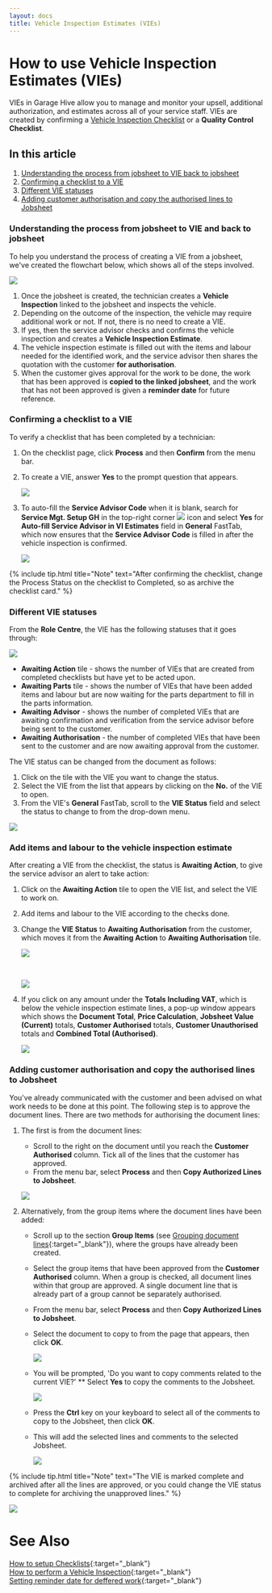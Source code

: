 ```yaml
---
layout: docs
title: Vehicle Inspection Estimates (VIEs)
---
```


# How to use Vehicle Inspection Estimates (VIEs)

VIEs in Garage Hive allow you to manage and monitor your upsell, additional authorization, and estimates across all of your service staff. VIEs are created by confirming a [Vehicle Inspection Checklist](/docs/garagehive-technicians-vehicle-inspections.html "How to Perform a Vehicle Inspection") or a **Quality Control Checklist**.

## In this article
1. [Understanding the process from jobsheet to VIE back to jobsheet](#understanding-the-process-from-jobsheet-to-vie-back-to-jobsheet)
2. [Confirming a checklist to a VIE](#confirming-a-checklist-to-a-vie)
3. [Different VIE statuses](#different-vie-statuses)
4. [Adding customer authorisation and copy the authorised lines to Jobsheet](#adding-customer-authorisation-and-copy-the-authorised-lines-to-jobsheet)


### Understanding the process from jobsheet to VIE and back to jobsheet
To help you understand the process of creating a VIE from a jobsheet, we've created the flowchart below, which shows all of the steps involved.

![](media/garagehive-vehicle-inspection-estimate1.png)

1. Once the jobsheet is created, the technician creates a **Vehicle Inspection** linked to the jobsheet and inspects the vehicle.
2. Depending on the outcome of the inspection, the vehicle may require additional work or not. If not, there is no need to create a VIE.
3. If yes, then the service advisor checks and confirms the vehicle inspection and creates a **Vehicle Inspection Estimate**.
4. The vehicle inspection estimate is filled out with the items and labour needed for the identified work, and the service advisor then shares the quotation with the customer **for authorisation**.
5. When the customer gives approval for the work to be done, the work that has been approved is **copied to the linked jobsheet**, and the work that has not been approved is given a **reminder date** for future reference.

### Confirming a checklist to a VIE
To verify a checklist that has been completed by a technician:
1. On the checklist page, click **Process** and then **Confirm** from the menu bar.
2. To create a VIE, answer **Yes** to the prompt question that appears.

   ![](media/garagehive-vehicle-inspection-estimate2.gif)

3. To auto-fill the **Service Advisor Code** when it is blank, search for **Service Mgt. Setup GH** in the top-right corner ![](media/search_icon.png) icon and select **Yes** for **Auto-fill Service Advisor in VI Estimates** field in **General** FastTab, which now ensures that the **Service Advisor Code** is filled in after the vehicle inspection is confirmed.

   ![](media/garagehive-vehicle-inspection-estimate2.1.gif)

{% include tip.html title="Note" text="After confirming the checklist, change the Process Status on the checklist to Completed, so as archive the checklist card." %}

### Different VIE statuses 
From the **Role Centre**, the VIE has the following statuses that it goes through:

![](media/garagehive-vehicle-inspection-estimate3.png)

* **Awaiting Action** tile - shows the number of VIEs that are created from completed checklists but have yet to be acted upon. 
* **Awaiting Parts** tile - shows the number of VIEs that have been added items and labour but are now waiting for the parts department to fill in the parts information.
* **Awaiting Advisor** - shows the number of completed VIEs that are awaiting confirmation and verification from the service advisor before being sent to the customer.
* **Awaiting Authorisation** - the number of completed VIEs that have been sent to the customer and are now awaiting approval from the customer.

The VIE status can be changed from the document as follows:
1. Click on the tile with the VIE you want to change the status.
2. Select the VIE from the list that appears by clicking on the **No.** of the VIE to open.
3. From the VIE's **General** FastTab, scroll to the **VIE Status** field and select the status to change to from the drop-down menu.

![](media/garagehive-vehicle-inspection-estimate4.gif)

### Add items and labour to the vehicle inspection estimate
After creating a VIE from the checklist, the status is **Awaiting Action**, to give the service advisor an alert to take action:
1. Click on the **Awaiting Action** tile to open the VIE list, and select the VIE to work on.
2. Add items and labour to the VIE according to the checks done.
3. Change the **VIE Status** to **Awaiting Authorisation** from the customer, which moves it from the **Awaiting Action** to **Awaiting Authorisation** tile.

   ![](media/garagehive-trial-processing-a-vehicle-inspection-estimate4.gif)

   <br>

   ![](media/garagehive-trial-vehicle-inspection-estimate-awaiting-authorisation.png)

4. If you click on any amount under the **Totals Including VAT**, which is below the vehicle inspection estimate lines, a pop-up window appears which shows the **Document Total**, **Price Calculation**, **Jobsheet Value (Current)** totals, **Customer Authorised** totals, **Customer Unauthorised** totals and **Combined Total (Authorised)**.

   ![](media/garagehive-trial-processing-a-vehicle-inspection-estimate4a.gif)

### Adding customer authorisation and copy the authorised lines to Jobsheet
You've already communicated with the customer and been advised on what work needs to be done at this point. The following step is to approve the document lines. There are two methods for authorising the document lines:
1. The first is from the document lines:
   * Scroll to the right on the document until you reach the **Customer Authorised** column. Tick all of the lines that the customer has approved.
   * From the menu bar, select **Process** and then **Copy Authorized Lines to Jobsheet**.

   ![](media/garagehive-trial-processing-a-vehicle-inspection-estimate5.gif)

2. Alternatively, from the group items where the document lines have been added:
   * Scroll up to the section **Group Items** (see [Grouping document lines](garagehive-group-items-grouping-document-lines.html){:target="_blank"}), where the groups have already been created.
   * Select the group items that have been approved from the **Customer Authorised** column. When a group is checked, all document lines within that group are approved. A single document line that is already part of a group cannot be separately authorised.
   * From the menu bar, select **Process** and then **Copy Authorized Lines to Jobsheet**.
   * Select the document to copy to from the page that appears, then click **OK**.

      ![](media/garagehive-trial-processing-a-vehicle-inspection-estimate6.gif)

   * You will be prompted, 'Do you want to copy comments related to the current VIE?' ** Select **Yes** to copy the comments to the Jobsheet.
         
      ![](media/garagehive-trial-processing-a-vehicle-inspection-estimate7.png)

   * Press the **Ctrl** key on your keyboard to select all of the comments to copy to the Jobsheet, then click **OK**.
   * This will add the selected lines and comments to the selected Jobsheet.
   
      ![](media/garagehive-trial-processing-a-vehicle-inspection-estimate8.png)

{% include tip.html title="Note" text="The VIE is marked complete and archived after all the lines are approved, or you could change the VIE status to complete for archiving the unapproved lines." %}

![](media/garagehive-trial-vehicle-inspection-estimate-completed.png)

# See Also

[How to setup Checklists](garagehive-checklist-how-to-create.html "How to setup Checklists in Garage Hive"){:target="_blank"} \
[How to perform a Vehicle Inspection](/docs/garagehive-technicians-vehicle-inspections.html "How to perform a Vehicle Inspection"){:target="_blank"} \
[Setting reminder date for deffered work](/docs/garagehive-vhc-reminder-date.html){:target="_blank"}
